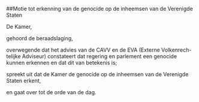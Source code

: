 ##Motie tot erkenning van de genocide op de inheemsen van de Verenigde Staten 
 
De Kamer,

gehoord de beraadslaging,

overwegende dat het advies van de CAVV en de EVA (Externe Volkenrech- telijke Adviseur) constateert dat regering en parlement een genocide kunnen erkennen en dat dit van betekenis is;

spreekt uit dat de Kamer de genocide op de inheemsen van de Verenigde Staten erkent,

en gaat over tot de orde van de dag.